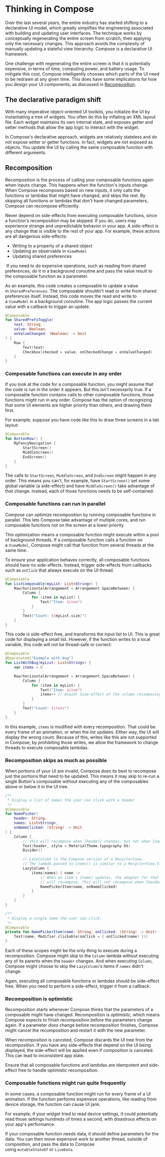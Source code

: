 # Thinking in Compose

Over the last several years, the entire industry has started shifting to a declarative UI model, which greatly simplifies the engineering associated with building and updating user interfaces. The technique works by conceptually regenerating the entire screen from scratch, then applying only the necessary changes. This approach avoids the complexity of manually updating a stateful view hierarchy. Compose is a declarative UI framework.

One challenge with regenerating the entire screen is that it is potentially expensive, in terms of time, computing power, and battery usage. To mitigate this cost, Compose intelligently chooses which parts of the UI need to be redrawn at any given time. This does have some implications for how you design your UI components, as discussed in [Recomposition](https://developer.android.com/jetpack/compose/mental-model?continue=https%3A%2F%2Fdeveloper.android.com%2Fcourses%2Fpathways%2Fjetpack-compose-for-android-developers-1%23article-https%3A%2F%2Fdeveloper.android.com%2Fjetpack%2Fcompose%2Fmental-model#recomposition).

## The declarative paradigm shift

With many imperative object-oriented UI toolkits, you initialize the UI by instantiating a tree of widgets. You often do this by inflating an XML layout file. Each widget maintains its own internal state, and exposes getter and setter methods that allow the app logic to interact with the widget.

In Compose's declarative approach, widgets are relatively stateless and do not expose setter or getter functions. In fact, widgets are not exposed as objects. You update the UI by calling the same composable function with different arguments.

## Recomposition

Recomposition is the process of calling your composable functions again when inputs change. This happens when the function's inputs change. When Compose recomposes based on new inputs, it only calls the functions or lambdas that might have changed, and skips the rest. By skipping all functions or lambdas that don't have changed parameters, Compose can recompose efficiently.

Never depend on side-effects from executing composable functions, since a function's recomposition may be skipped. If you do, users may experience strange and unpredictable behavior in your app. A side-effect is any change that is visible to the rest of your app. For example, these actions are all dangerous side-effects:

- Writing to a property of a shared object
- Updating an observable in `ViewModel`
- Updating shared preferences

 If you need to do expensive operations, such as reading from shared preferences, do it in a background coroutine and pass the value result to the composable function as a parameter.

As an example, this code creates a composable to update a value in `SharedPreferences`. The composable shouldn't read or write from shared preferences itself. Instead, this code moves the read and write to a `ViewModel` in a background coroutine. The app logic passes the current value with a callback to trigger an update.

```kotlin
@Composable
fun SharedPrefsToggle(
    text: String,
    value: Boolean,
    onValueChanged: (Boolean) -> Unit
) {
    Row {
        Text(text)
        Checkbox(checked = value, onCheckedChange = onValueChanged)
    }
}
```

### Composable functions can execute in any order

If you look at the code for a composable function, you might assume that the code is run in the order it appears. But this isn't necessarily true. If a composable function contains calls to other composable functions, those functions might run in any order. Compose has the option of recognizing that some UI elements are higher priority than others, and drawing them first.

For example, suppose you have code like this to draw three screens in a tab layout:

```kotlin
@Composable
fun ButtonRow() {
    MyFancyNavigation {
        StartScreen()
        MiddleScreen()
        EndScreen()
    }
}
```

The calls to `StartScreen`, `MiddleScreen`, and `EndScreen` might happen in any order. This means you can't, for example, have `StartScreen()` set some global variable (a side-effect) and have `MiddleScreen()` take advantage of that change. Instead, each of those functions needs to be self-contained.

### Composable functions can run in parallel

Compose can optimize recomposition by running composable functions in parallel. This lets Compose take advantage of multiple cores, and run composable functions not on the screen at a lower priority.

This optimization means a composable function might execute within a pool of background threads. If a composable function calls a function on a `ViewModel`, Compose might call that function from several threads at the same time.

To ensure your application behaves correctly, all composable functions should have no side-effects. Instead, trigger side-effects from callbacks such as `onClick` that always execute on the UI thread.

```kotlin
@Composable
fun ListComposable(myList: List<String>) {
    Row(horizontalArrangement = Arrangement.SpaceBetween) {
        Column {
            for (item in myList) {
                Text("Item: $item")
            }
        }
        Text("Count: ${myList.size}")
    }
}
```

This code is side-effect free, and transforms the input list to UI. This is great code for displaying a small list. However, if the function writes to a local variable, this code will not be thread-safe or correct:

```kotlin
@Composable
@Deprecated("Example with bug")
fun ListWithBug(myList: List<String>) {
    var items = 0

    Row(horizontalArrangement = Arrangement.SpaceBetween) {
        Column {
            for (item in myList) {
                Text("Item: $item")
                items++ // Avoid! Side-effect of the column recomposing.
            }
        }
        Text("Count: $items")
    }
}
```

In this example, `items` is modified with every recomposition. That could be every frame of an animation, or when the list updates. Either way, the UI will display the wrong count. Because of this, writes like this are not supported in Compose; by prohibiting those writes, we allow the framework to change threads to execute composable lambdas.

### Recomposition skips as much as possible

When portions of your UI are invalid, Compose does its best to recompose just the portions that need to be updated. This means it may skip to re-run a single Button's composable without executing any of the composables above or below it in the UI tree.

```kotlin
/**
 * Display a list of names the user can click with a header
 */
@Composable
fun NamePicker(
    header: String,
    names: List<String>,
    onNameClicked: (String) -> Unit
) {
    Column {
        // this will recompose when [header] changes, but not when [names] changes
        Text(header, style = MaterialTheme.typography.h5)
        Divider()

        // LazyColumn is the Compose version of a RecyclerView.
        // The lambda passed to items() is similar to a RecyclerView.ViewHolder.
        LazyColumn {
            items(names) { name ->
                // When an item's [name] updates, the adapter for that item
                // will recompose. This will not recompose when [header] changes
                NamePickerItem(name, onNameClicked)
            }
        }
    }
}

/**
 * Display a single name the user can click.
 */
@Composable
private fun NamePickerItem(name: String, onClicked: (String) -> Unit) {
    Text(name, Modifier.clickable(onClick = { onClicked(name) }))
}
```

Each of these scopes might be the only thing to execute during a recomposition. Compose might skip to the `Column` lambda without executing any of its parents when the `header` changes. And when executing `Column`, Compose might choose to skip the `LazyColumn`'s items if `names` didn't change.

Again, executing all composable functions or lambdas should be side-effect free. When you need to perform a side-effect, trigger it from a callback.

### Recomposition is optimistic

Recomposition starts whenever Compose thinks that the parameters of a composable might have changed. Recomposition is *optimistic,* which means Compose expects to finish recomposition before the parameters change again. If a parameter *does* change before recomposition finishes, Compose might cancel the recomposition and restart it with the new parameter.

When recomposition is canceled, Compose discards the UI tree from the recomposition. If you have any side-effects that depend on the UI being displayed, the side-effect will be applied even if composition is canceled. This can lead to inconsistent app state.

Ensure that all composable functions and lambdas are idempotent and side-effect free to handle optimistic recomposition.

### Composable functions might run quite frequently

In some cases, a composable function might run for every frame of a UI animation. If the function performs expensive operations, like reading from device storage, the function can cause UI jank.

For example, if your widget tried to read device settings, it could potentially read those settings hundreds of times a second, with disastrous effects on your app's performance.

If your composable function needs data, it should define parameters for the data. You can then move expensive work to another thread, outside of composition, and pass the data to Compose using `mutableStateOf` or `LiveData`.
